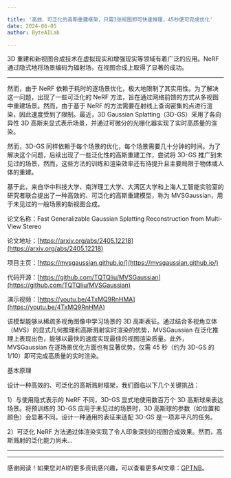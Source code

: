 ```yaml
---

title: '高效、可泛化的高斯重建框架，只需3张视图即可快速推理，45秒便可完成优化'
date: 2024-06-05
author: ByteAILab

---
```


3D 重建和新视图合成技术在虚拟现实和增强现实等领域有着广泛的应用。NeRF 通过隐式地将场景编码为辐射场，在视图合成上取得了显著的成功。

---
然而，由于 NeRF 依赖于耗时的逐场景优化，极大地限制了其实用性。为了解决这一问题，出现了一些可泛化的 NeRF 方法，旨在通过网络前馈的方式从多视图中重建场景。然而，由于基于 NeRF 的方法需要在射线上查询密集的点进行渲染，因此速度受到了限制。最近，3D Gaussian Splatting（3D-GS）采用了各向异性 3D 高斯来显式表示场景，并通过可微分的光栅化器实现了实时高质量的渲染。

然而，3D-GS 同样依赖于每个场景的优化，每个场景需要几十分钟的时间。为了解决这个问题，后续出现了一些泛化性的高斯重建工作，尝试将 3D-GS 推广到未见过的场景，然而，这些方法的训练和渲染效率还有待提升且主要局限于物体或人体的重建。

基于此，来自华中科技大学、南洋理工大学、大湾区大学和上海人工智能实验室的研究者联合提出了一种高效的、可泛化的高斯重建模型，称为 MVSGaussian，用于未见过的一般场景的新视图合成。

论文名称：Fast Generalizable Gaussian Splatting Reconstruction from Multi-View Stereo

论文地址：[https://arxiv.org/abs/2405.12218](https://arxiv.org/abs/2405.12218)

项目主页：[https://mvsgaussian.github.io/](https://mvsgaussian.github.io/)

代码开源：[https://github.com/TQTQliu/MVSGaussian](https://github.com/TQTQliu/MVSGaussian)

演示视频：[https://youtu.be/4TxMQ9RnHMA](https://youtu.be/4TxMQ9RnHMA)

该模型能够从稀疏多视角图像中学习场景的 3D 高斯表征。通过结合多视角立体（MVS）的显式几何推理和高斯溅射实时渲染的优势，MVSGaussian 在泛化推理上表现出色，能够以最快的速度实现最佳的视图渲染质量。此外，MVSGaussian 在逐场景优化方面也有显著优势，仅需 45 秒（约为 3D-GS 的 1/10）即可完成高质量的实时渲染。

基本原理

设计一种高效的、可泛化的高斯溅射框架，我们面临以下几个关键挑战：

1）与使用隐式表示的 NeRF 不同，3D-GS 显式地使用数百万个 3D 高斯球来表达场景。将预训练的 3D-GS 应用于未见过的场景时，3D 高斯球的参数（如位置和颜色）会显著不同。设计一种通用的表征来适配 3D-GS 是一项非平凡的任务。

2）可泛化 NeRF 方法通过体渲染实现了令人印象深刻的视图合成效果。然而，高斯溅射的泛化能力尚未...
           
---
---
感谢阅读！如果您对AI的更多资讯感兴趣，可以查看更多AI文章：[GPTNB](https://gptnb.com)。
